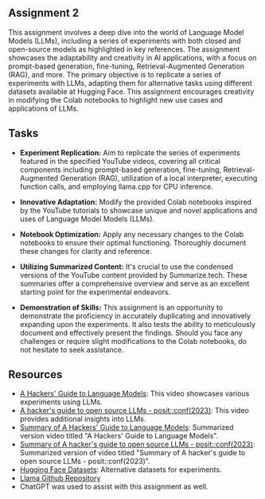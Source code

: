 ## Assignment 2
This assignment involves a deep dive into the world of Language Model Models (LLMs), including a series of experiments with both closed and open-source models as highlighted in key references. The assignment showcases the adaptability and creativity in AI applications, with a focus on prompt-based generation, fine-tuning, Retrieval-Augmented Generation (RAG), and more. The primary objective is to replicate a series of experiments with LLMs, adapting them for alternative tasks using different datasets available at Hugging Face. This assignment encourages creativity in modifying the Colab notebooks to highlight new use cases and applications of LLMs.

## Tasks
- **Experiment Replication:** Aim to replicate the series of experiments featured in the specified YouTube videos, covering all critical components including prompt-based generation, fine-tuning, Retrieval-Augmented Generation (RAG), utilization of a local interpreter, executing function calls, and employing llama.cpp for CPU inference.

- **Innovative Adaptation:** Modify the provided Colab notebooks inspired by the YouTube tutorials to showcase unique and novel applications and uses of Language Model Models (LLMs).

- **Notebook Optimization:** Apply any necessary changes to the Colab notebooks to ensure their optimal functioning. Thoroughly document these changes for clarity and reference.

- **Utilizing Summarized Content:** It's crucial to use the condensed versions of the YouTube content provided by Summarize.tech. These summaries offer a comprehensive overview and serve as an excellent starting point for the experimental endeavors.

- **Demonstration of Skills:** This assignment is an opportunity to demonstrate the proficiency in accurately duplicating and innovatively expanding upon the experiments. It also tests the ability to meticulously document and effectively present the findings. Should you face any challenges or require slight modifications to the Colab notebooks, do not hesitate to seek assistance.

## Resources
- <a href="https://www.youtube.com/watch?v=jkrNMKz9pWU" target="_blank">A Hackers' Guide to Language Models</a>: This video showcases various experiments using LLMs.
- <a href="https://www.youtube.com/watch?v=sYliwvml9Es" target="_blank">A hacker's guide to open source LLMs - posit::conf(2023)</a>: This video provides additional insights into LLMs.
- <a href="https://www.summarize.tech/www.youtube.com/watch?v=jkrNMKz9pWU" target="_blank">Summary of A Hackers' Guide to Language Models</a>: Summarized version video titled "A Hackers' Guide to Language Models".
- <a href="https://www.summarize.tech/www.youtube.com/watch?v=sYliwvml9Es" target="_blank">Summary of A hacker's guide to open source LLMs - posit::conf(2023)</a>: Summarized version of video titled "Summary of A hacker's guide to open source LLMs - posit::conf(2023)".
- <a href="https://huggingface.co/knowrohit07" target="_blank">Hugging Face Datasets</a>: Alternative datasets for experiments.
- <a href="https://github.com/EleutherAI" target="_blank">Llama Github Repository</a>
- ChatGPT was used to assist with this assignment as well.
